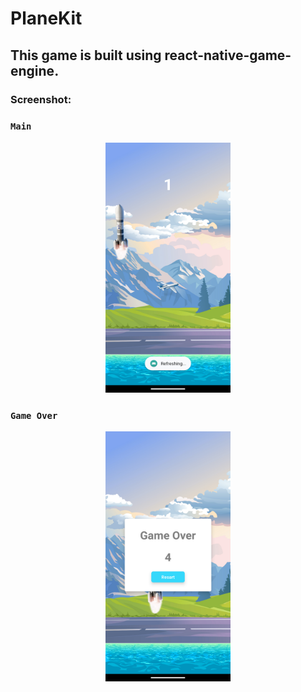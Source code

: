 # PlaneKit
## This game is built using react-native-game-engine.

### Screenshot:

### ``` Main ```
<div align="center">
<img src="src/screenshots/planekit.png" width="200" height="400"/>
</div>

### ``` Game Over ```
<div align="center">
<img src="src/screenshots/gameover.png" width="200" height="400"/>
</div>
